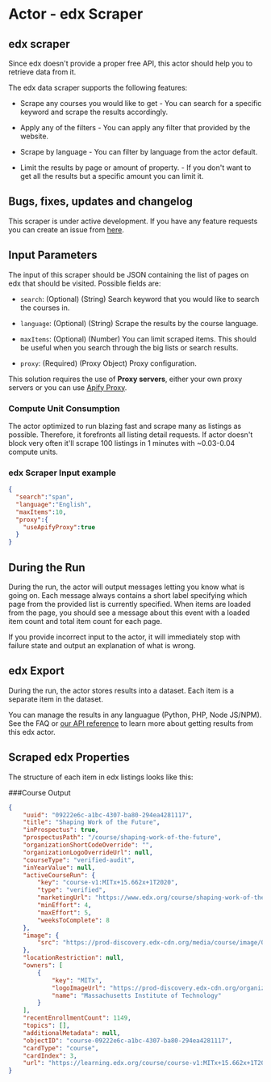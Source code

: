 # Actor - edx Scraper

## edx scraper

Since edx doesn't provide a proper free API, this actor should help you to retrieve data from it.

The edx data scraper supports the following features:

- Scrape any courses you would like to get - You can search for a specific keyword and scrape the results accordingly.

- Apply any of the filters - You can apply any filter that provided by the website.

- Scrape by language - You can filter by language from the actor default.

- Limit the results by page or amount of property. - If you don't want to get all the results but a specific amount you can limit it.

## Bugs, fixes, updates and changelog

This scraper is under active development. If you have any feature requests you can create an issue from [here](https://github.com/epctex/edx-scraper/issues).

## Input Parameters

The input of this scraper should be JSON containing the list of pages on edx that should be visited. Possible fields are:

- `search`: (Optional) (String) Search keyword that you would like to search the courses in.

- `language`: (Optional) (String) Scrape the results by the course language.

- `maxItems`: (Optional) (Number) You can limit scraped items. This should be useful when you search through the big lists or search results.

- `proxy`: (Required) (Proxy Object) Proxy configuration.

This solution requires the use of **Proxy servers**, either your own proxy servers or you can use <a href="https://www.apify.com/docs/proxy">Apify Proxy</a>.

### Compute Unit Consumption

The actor optimized to run blazing fast and scrape many as listings as possible. Therefore, it forefronts all listing detail requests. If actor doesn't block very often it'll scrape 100 listings in 1 minutes with ~0.03-0.04 compute units.

### edx Scraper Input example

```json
{
  "search":"span",
  "language":"English",
  "maxItems":10,
  "proxy":{
    "useApifyProxy":true
  }
}

```

## During the Run

During the run, the actor will output messages letting you know what is going on. Each message always contains a short label specifying which page from the provided list is currently specified.
When items are loaded from the page, you should see a message about this event with a loaded item count and total item count for each page.

If you provide incorrect input to the actor, it will immediately stop with failure state and output an explanation of what is wrong.

## edx Export

During the run, the actor stores results into a dataset. Each item is a separate item in the dataset.

You can manage the results in any languague (Python, PHP, Node JS/NPM). See the FAQ or <a href="https://www.apify.com/docs/api" target="blank">our API reference</a> to learn more about getting results from this edx actor.

## Scraped edx Properties

The structure of each item in edx listings looks like this:

###Course Output

```json
{
	"uuid": "09222e6c-a1bc-4307-ba80-294ea4281117",
	"title": "Shaping Work of the Future",
	"inProspectus": true,
	"prospectusPath": "/course/shaping-work-of-the-future",
	"organizationShortCodeOverride": "",
	"organizationLogoOverrideUrl": null,
	"courseType": "verified-audit",
	"inYearValue": null,
	"activeCourseRun": {
		"key": "course-v1:MITx+15.662x+1T2020",
		"type": "verified",
		"marketingUrl": "https://www.edx.org/course/shaping-work-of-the-future-3",
		"minEffort": 4,
		"maxEffort": 5,
		"weeksToComplete": 8
	},
	"image": {
		"src": "https://prod-discovery.edx-cdn.org/media/course/image/09222e6c-a1bc-4307-ba80-294ea4281117-e28e19d05647.small.jpg"
	},
	"locationRestriction": null,
	"owners": [
		{
			"key": "MITx",
			"logoImageUrl": "https://prod-discovery.edx-cdn.org/organization/logos/2a73d2ce-c34a-4e08-8223-83bca9d2f01d-2cc8854c6fee.png",
			"name": "Massachusetts Institute of Technology"
		}
	],
	"recentEnrollmentCount": 1149,
	"topics": [],
	"additionalMetadata": null,
	"objectID": "course-09222e6c-a1bc-4307-ba80-294ea4281117",
	"cardType": "course",
	"cardIndex": 3,
	"url": "https://learning.edx.org/course/course-v1:MITx+15.662x+1T2020/home."
}
```
